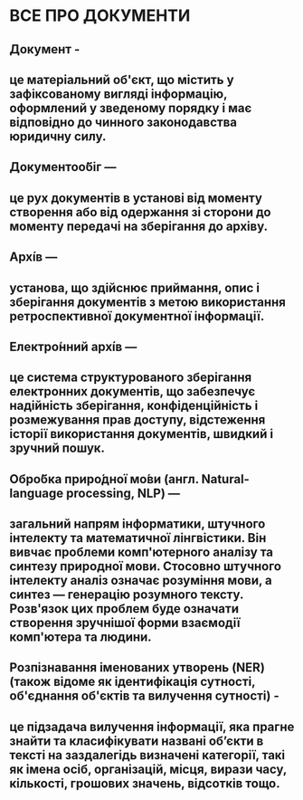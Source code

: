 <h1>ВСЕ ПРО ДОКУМЕНТИ</h1>
<h2> Документ - <h2> <span> це матеріальний об'єкт, що містить у зафіксованому вигляді   інформацію,   оформлений   у   зведеному   порядку   і  має відповідно до чинного законодавства юридичну силу.</span>
<h2> Документоо́біг — <h2> <span> це рух документів в установі від моменту створення або від одержання зі сторони до моменту передачі на зберігання до архіву.</span>
<h2>Архі́в — <h2> <span> установа, що здійснює приймання, опис і зберігання документів з метою використання ретроспективної документної інформації.</span>
<h2>Електро́нний архі́в — <h2> <span> це система структурованого зберігання електронних документів, що забезпечує надійність зберігання, конфіденційність і розмежування прав доступу, відстеження історії використання документів, швидкий і зручний пошук.</span>
<h2>Обро́бка приро́дної мо́ви (англ. Natural-language processing, NLP) — <h2> <span> загальний напрям інформатики, штучного інтелекту та математичної лінгвістики. Він вивчає проблеми комп'ютерного аналізу та синтезу природної мови. Стосовно штучного інтелекту аналіз означає розуміння мови, а синтез — генерацію розумного тексту. Розв'язок цих проблем буде означати створення зручнішої форми взаємодії комп'ютера та людини.</span>
<h2>Розпізнавання іменованих утворень (NER) (також відоме як ідентифікація сутності, об'єднання об'єктів та вилучення сутності) - <h2> <span> це підзадача вилучення інформації, яка прагне знайти та класифікувати названі об’єкти в тексті на заздалегідь визначені категорії, такі як імена осіб, організацій, місця, вирази часу, кількості, грошових значень, відсотків тощо.</span>

